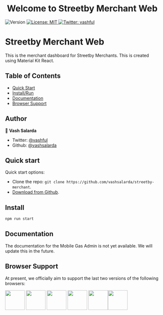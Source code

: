 <h1 align="center">Welcome to Streetby Merchant Web</h1>
<p>
  <img alt="Version" src="https://img.shields.io/badge/version-2.0-blue.svg?cacheSeconds=2592000" />
  <a href="#" target="_blank">
    <img alt="License: MIT" src="https://img.shields.io/badge/License-MIT-yellow.svg" />
  </a>
  <a href="https://twitter.com/vashful" target="_blank">
    <img alt="Twitter: vashful" src="https://img.shields.io/twitter/follow/vashful.svg?style=social" />
  </a>
</p>

# Streetby Merchant Web
This is the merchant dashboard for Streetby Merchants. This is created using Material Kit React.

## Table of Contents
* [Quick Start](#quick-start)
* [Install/Run](#install)
* [Documentation](#documentation)
* [Browser Support](#browser-support)

<!-- ### 🏠 [Homepage](https://www.mobilegas.com) -->

## Author

👤 **Vash Salarda**

* Twitter: [@vashful](https://twitter.com/vashful)
* Github: [@vashsalarda](https://github.com/vashsalarda)

## Quick start

Quick start options:

- Clone the repo: `git clone https://github.com/vashsalarda/streetby-merchant`.
- [Download from Github](https://github.com/vashsalarda/streetby-merchant/archive/master.zip).
<!-- - [Demo](https://practical-engelbart-78b35e.netlify.app/) -->
## Install

```sh
npm run start
```

## Documentation
The documentation for the Mobile Gas Admin is not yet available. We will update this in the future.
## Browser Support

At present, we officially aim to support the last two versions of the following browsers:

<img src="https://s3.amazonaws.com/creativetim_bucket/github/browser/chrome.png" width="64" height="64"> <img src="https://s3.amazonaws.com/creativetim_bucket/github/browser/firefox.png" width="64" height="64"> <img src="https://duckduckgo.com/i/2097c3c4.png" width="64" height="64"> <img src="https://s3.amazonaws.com/creativetim_bucket/github/browser/safari.png" width="64" height="64"> <img src="https://s3.amazonaws.com/creativetim_bucket/github/browser/opera.png" width="64" height="64"><img src="https://avatars.githubusercontent.com/u/12301619?s=200&v=4" width="64" height="64">